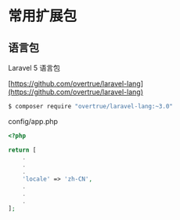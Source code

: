 # 常用扩展包

## 语言包

Laravel 5 语言包

[https://github.com/overtrue/laravel-lang](https://github.com/overtrue/laravel-lang)

``` bash
$ composer require "overtrue/laravel-lang:~3.0"
```

config/app.php

``` php
<?php

return [
    .
    .
    .
    'locale' => 'zh-CN',
    .
    .
    .
];
```